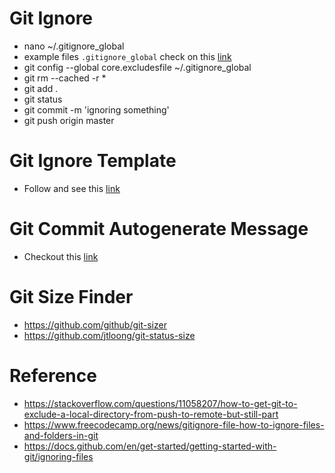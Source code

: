 # Git Ignore
- nano ~/.gitignore_global
- example files `.gitignore_global` check on this [link](https://raw.githubusercontent.com/xhilmi/gitignore/master/.gitignore_global) 
- git config --global core.excludesfile ~/.gitignore_global
- git rm --cached -r *
- git add .
- git status
- git commit -m 'ignoring something'
- git push origin master

# Git Ignore Template
- Follow and see this [link](https://github.com/github/gitignore)

# Git Commit Autogenerate Message
- Checkout this [link](https://github.com/xhilmi/git-tools/blob/master/.gitconfig)

# Git Size Finder
- https://github.com/github/git-sizer
- https://github.com/jtloong/git-status-size

# Reference
- https://stackoverflow.com/questions/11058207/how-to-get-git-to-exclude-a-local-directory-from-push-to-remote-but-still-part
- https://www.freecodecamp.org/news/gitignore-file-how-to-ignore-files-and-folders-in-git
- https://docs.github.com/en/get-started/getting-started-with-git/ignoring-files

